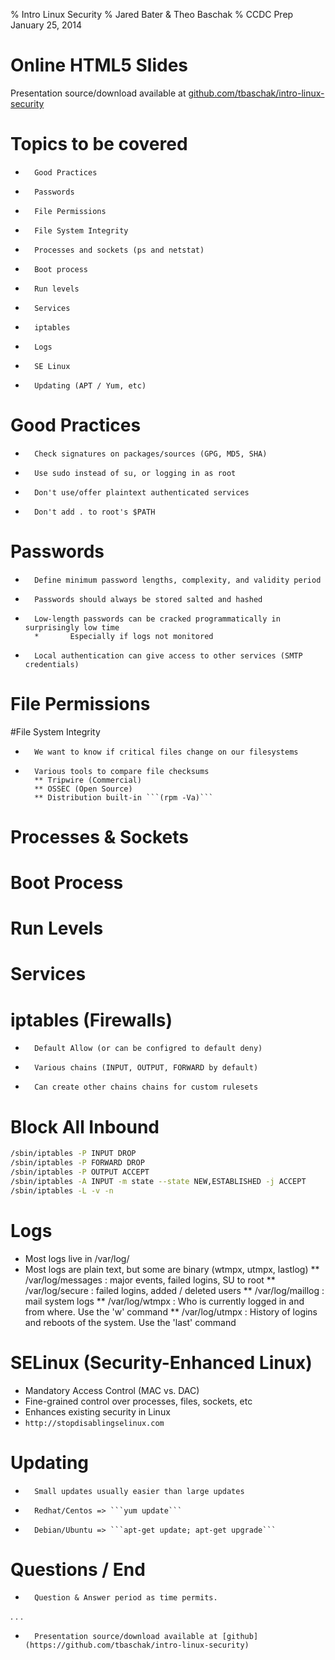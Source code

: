 % Intro Linux Security
% Jared Bater &amp; Theo Baschak
% CCDC Prep January 25, 2014


# Online HTML5 Slides

Presentation source/download available at [github.com/tbaschak/intro-linux-security](https://github.com/tbaschak/intro-linux-security)

# Topics to be covered

*       Good Practices
*       Passwords
*       File Permissions
*       File System Integrity
*       Processes and sockets (ps and netstat)
*       Boot process
*       Run levels
*       Services
*       iptables
*       Logs
*       SE Linux
*       Updating (APT / Yum, etc)

# Good Practices

*       Check signatures on packages/sources (GPG, MD5, SHA)
*       Use sudo instead of su, or logging in as root
*       Don't use/offer plaintext authenticated services
*       Don't add . to root's $PATH

# Passwords

*       Define minimum password lengths, complexity, and validity period
*       Passwords should always be stored salted and hashed
*       Low-length passwords can be cracked programmatically in surprisingly low time
        *       Especially if logs not monitored
*       Local authentication can give access to other services (SMTP credentials)

# File Permissions

#File System Integrity

*       We want to know if critical files change on our filesystems
*       Various tools to compare file checksums
        ** Tripwire (Commercial)
        ** OSSEC (Open Source)
        ** Distribution built-in ```(rpm -Va)```

# Processes &amp; Sockets

# Boot Process

# Run Levels

# Services

# iptables (Firewalls)

*       Default Allow (or can be configred to default deny)
*       Various chains (INPUT, OUTPUT, FORWARD by default)
*       Can create other chains chains for custom rulesets

#  Block All Inbound

```bash
/sbin/iptables -P INPUT DROP
/sbin/iptables -P FORWARD DROP
/sbin/iptables -P OUTPUT ACCEPT
/sbin/iptables -A INPUT -m state --state NEW,ESTABLISHED -j ACCEPT
/sbin/iptables -L -v -n
```

# Logs

* Most logs live in /var/log/
* Most logs are plain text, but some are binary (wtmpx, utmpx, lastlog)
** /var/log/messages : major events, failed logins, SU to root
** /var/log/secure : failed logins, added / deleted users
** /var/log/maillog : mail system logs
** /var/log/wtmpx : Who is currently logged in and from where. Use the 'w' command
** /var/log/utmpx : History of logins and reboots of the system. Use the 'last' command

# SELinux (Security-Enhanced Linux)

* Mandatory Access Control (MAC vs. DAC)
* Fine-grained control over processes, files, sockets, etc
* Enhances existing security in Linux
* ```http://stopdisablingselinux.com```

# Updating

*       Small updates usually easier than large updates
*       Redhat/Centos => ```yum update```
*       Debian/Ubuntu => ```apt-get update; apt-get upgrade```

# Questions / End

*       Question & Answer period as time permits.

. . .

*       Presentation source/download available at [github](https://github.com/tbaschak/intro-linux-security)
